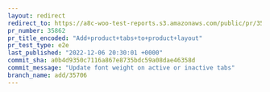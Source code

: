 ```yaml
---
layout: redirect
redirect_to: https://a8c-woo-test-reports.s3.amazonaws.com/public/pr/35862/e2e/index.html
pr_number: 35862
pr_title_encoded: "Add+product+tabs+to+product+layout"
pr_test_type: e2e
last_published: "2022-12-06 20:30:01 +0000"
commit_sha: a0b4d9350c7116a867e8735bdc59a08dae46358d
commit_message: "Update font weight on active or inactive tabs"
branch_name: add/35706
---
```


